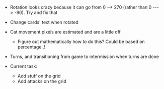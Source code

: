 + Rotation looks crazy because it can go from 0 --> 270 (rather than 0 ---> -90). Try and fix that 

+ Change cards' text when rotated

+ Cat movement pixels are estimated and are a little off.
  + Figure out mathematically how to do this? Could be based on percentage..!

+ Turns, and transitioning from game to intermission when turns are done


+ Current task:
  + Add stuff on the grid
  + Add attacks on the grid
